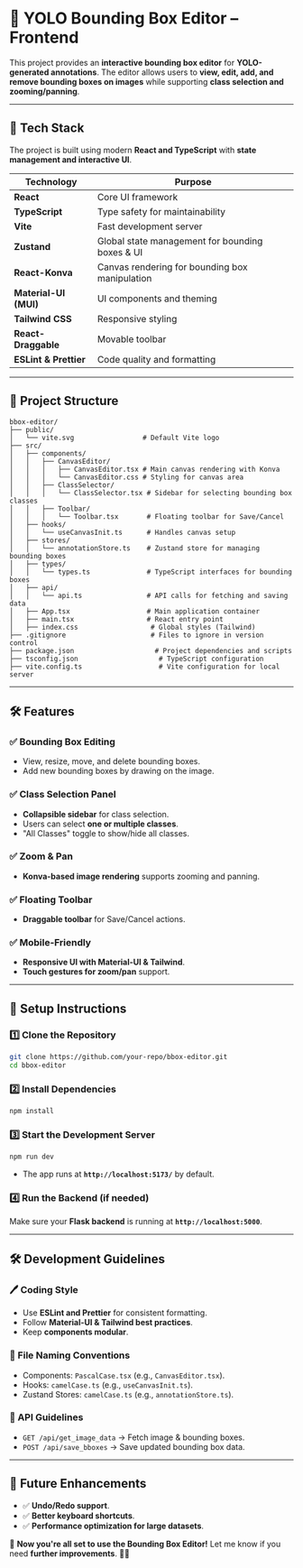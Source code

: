 # 📌 YOLO Bounding Box Editor – Frontend

This project provides an **interactive bounding box editor** for **YOLO-generated annotations**. The editor allows users to **view, edit, add, and remove bounding boxes on images** while supporting **class selection and zooming/panning**.

---

## 🚀 Tech Stack

The project is built using modern **React and TypeScript** with **state management and interactive UI**.

| Technology      | Purpose                                      |
|--------------- |--------------------------------------------- |
| **React**      | Core UI framework                           |
| **TypeScript** | Type safety for maintainability             |
| **Vite**       | Fast development server                     |
| **Zustand**    | Global state management for bounding boxes & UI |
| **React-Konva** | Canvas rendering for bounding box manipulation |
| **Material-UI (MUI)** | UI components and theming |
| **Tailwind CSS** | Responsive styling |
| **React-Draggable** | Movable toolbar |
| **ESLint & Prettier** | Code quality and formatting |

---

## 📂 Project Structure

```
bbox-editor/
├── public/
│   └── vite.svg                 # Default Vite logo
├── src/
│   ├── components/
│   │   ├── CanvasEditor/
│   │   │   ├── CanvasEditor.tsx # Main canvas rendering with Konva
│   │   │   └── CanvasEditor.css # Styling for canvas area
│   │   ├── ClassSelector/
│   │   │   └── ClassSelector.tsx # Sidebar for selecting bounding box classes
│   │   ├── Toolbar/
│   │   │   └── Toolbar.tsx       # Floating toolbar for Save/Cancel
│   ├── hooks/
│   │   └── useCanvasInit.ts      # Handles canvas setup
│   ├── stores/
│   │   └── annotationStore.ts    # Zustand store for managing bounding boxes
│   ├── types/
│   │   └── types.ts              # TypeScript interfaces for bounding boxes
│   ├── api/
│   │   └── api.ts                # API calls for fetching and saving data
│   ├── App.tsx                   # Main application container
│   ├── main.tsx                  # React entry point
│   ├── index.css                  # Global styles (Tailwind)
├── .gitignore                     # Files to ignore in version control
├── package.json                    # Project dependencies and scripts
├── tsconfig.json                    # TypeScript configuration
├── vite.config.ts                   # Vite configuration for local server
```

---

## 🛠️ Features

### ✅ Bounding Box Editing
- View, resize, move, and delete bounding boxes.
- Add new bounding boxes by drawing on the image.

### ✅ Class Selection Panel
- **Collapsible sidebar** for class selection.
- Users can select **one or multiple classes**.
- "All Classes" toggle to show/hide all classes.

### ✅ Zoom & Pan
- **Konva-based image rendering** supports zooming and panning.

### ✅ Floating Toolbar
- **Draggable toolbar** for Save/Cancel actions.

### ✅ Mobile-Friendly
- **Responsive UI with Material-UI & Tailwind**.
- **Touch gestures for zoom/pan** support.

---

## 🚀 Setup Instructions

### 1️⃣ Clone the Repository
```sh
git clone https://github.com/your-repo/bbox-editor.git
cd bbox-editor
```

### 2️⃣ Install Dependencies
```sh
npm install
```

### 3️⃣ Start the Development Server
```sh
npm run dev
```
- The app runs at **`http://localhost:5173/`** by default.

### 4️⃣ Run the Backend (if needed)
Make sure your **Flask backend** is running at **`http://localhost:5000`**.

---

## 🛠️ Development Guidelines

### 🖊️ Coding Style
- Use **ESLint and Prettier** for consistent formatting.
- Follow **Material-UI & Tailwind best practices**.
- Keep **components modular**.

### 📂 File Naming Conventions
- Components: `PascalCase.tsx` (e.g., `CanvasEditor.tsx`).
- Hooks: `camelCase.ts` (e.g., `useCanvasInit.ts`).
- Zustand Stores: `camelCase.ts` (e.g., `annotationStore.ts`).

### 📌 API Guidelines
- `GET /api/get_image_data` → Fetch image & bounding boxes.
- `POST /api/save_bboxes` → Save updated bounding box data.

---

## 🎯 Future Enhancements
- ✅ **Undo/Redo support**.
- ✅ **Better keyboard shortcuts**.
- ✅ **Performance optimization for large datasets**.

🚀 **Now you're all set to use the Bounding Box Editor!** Let me know if you need **further improvements**. 🎉🔥
